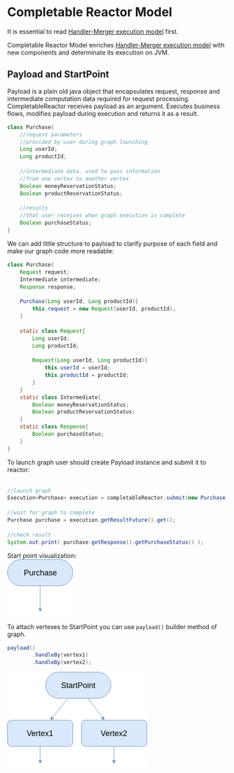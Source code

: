 #  Completable Reactor Model
It is essential to read 
[Handler-Merger execution model](../docs/handler-merger-model/handler-merger-model.md)
first.

Completable Reactor Model enriches 
[Handler-Merger execution model](../docs/handler-merger-model/handler-merger-model.md)
with new components and determinate its execution on JVM.

## Payload and StartPoint
Payload is a plain old java object that encapsulates request, response 
and intermediate computation data required for request processing. 
CompletableReactor receives payload as an argument. 
Executes business flows, modifies payload during execution and returns it as a result.
```java
class Purchase{
    //request parameters
    //provided by user during graph launching
    Long userId;
    Long productId;
    
    //intermediate data, used to pass information 
    //from one vertex to another vertex
    Boolean moneyReservationStatus;
    Boolean productReservationStatus;
    
    //results
    //that user receives when graph execution is complete
    Boolean purchaseStatus;
}
```
We can add little structure to payload to clarify purpose of each field
and make our graph code more readable: 
```java
class Purchase{
    Request request;
    Intermediate intermediate;
    Response response;
    
    Purchase(Long userId, Long productId){
        this.request = new Request(userId, productId);
    }
    
    static class Request{
        Long userId;
        Long productId;
        
        Request(Long userId, Long productId){
            this.userId = userId;
            this.productId = productId;
        }
    }
    static class Intermediate{
        Boolean moneyReservationStatus;
        Boolean productReservationStatus;
    }
    static class Response{
        Boolean purchaseStatus;
    }
}
```
To launch graph user should create Payload instance and submit it to reactor:
```java

//launch graph
Execution<Purchase> execution = completableReactor.submit(new Purchase(107, 42));

//wait for graph to complete
Purchase purchase = execution.getResultFuture().get();

//check result
System.out.print( purchase.getResponse().getPurchaseStatus() );
```
Start point visualization:    
![Alt start-point](res/start-point.png?raw=true "start-point")

To attach vertexes to StartPoint you can use `payload()` builder method of graph.
```java
payload()
        .handleBy(vertex1)
        .handleBy(vertex2);

``` 
![Alt start-point-handle-by](res/start-point-handle-by.png?raw=true "start-point-handle-by")
